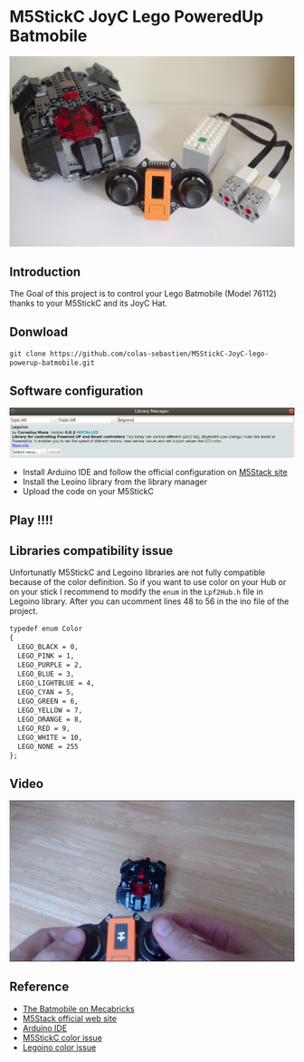 # M5StickC JoyC Lego PoweredUp Batmobile
![](images/batmobile.jpg)

## Introduction
The Goal of this project is to control your Lego Batmobile (Model 76112) thanks to your M5StickC and its JoyC Hat.

## Donwload
```
git clone https://github.com/colas-sebastien/M5StickC-JoyC-lego-powerup-batmobile.git
```

## Software configuration
![](images/arduino_legoino.png)
- Install Arduino IDE and follow the official configuration on [M5Stack site](https://docs.m5stack.com/#/en/arduino/arduino_development)
- Install the Leoino library from the library manager
- Upload the code on your M5StickC

## Play !!!!

## Libraries compatibility issue

Unfortunatly M5StickC and Legoino libraries are not fully compatible because of the color definition. So if you want to use color on your Hub or on your stick I recommend to modify the ```enum``` in the ```Lpf2Hub.h``` file in Legoino library. After you can ucomment lines 48 to 56 in the ino file of the project.


```
typedef enum Color
{
  LEGO_BLACK = 0,
  LEGO_PINK = 1,
  LEGO_PURPLE = 2,
  LEGO_BLUE = 3,
  LEGO_LIGHTBLUE = 4,
  LEGO_CYAN = 5,
  LEGO_GREEN = 6,
  LEGO_YELLOW = 7,
  LEGO_ORANGE = 8,
  LEGO_RED = 9,
  LEGO_WHITE = 10,
  LEGO_NONE = 255
};
```

## Video
[![Video](images/video.png)](videos/batmobile.mp4)

## Reference
- [The Batmobile on Mecabricks](https://mecabricks.com/en/models/WRaZLqdAjpZ)
- [M5Stack official web site](https://m5stack.com/)
- [Arduino IDE](https://www.arduino.cc/en/Main/Software)
- [M5StickC color issue](https://github.com/m5stack/M5StickC/issues/113)
- [Legoino color issue](https://github.com/corneliusmunz/legoino/issues/15)

